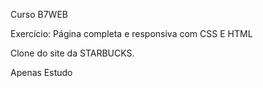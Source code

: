 Curso B7WEB

Exercício: Página completa e responsiva com CSS E HTML

Clone do site da STARBUCKS.

Apenas Estudo